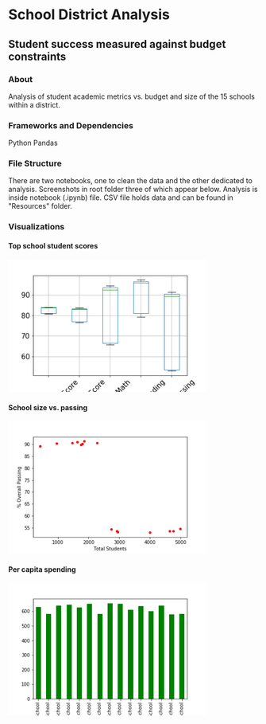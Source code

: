 # School District Analysis
## Student success measured against budget constraints

### About
Analysis of student academic metrics vs. budget and size of the 15 schools within a district. 


### Frameworks and Dependencies
Python Pandas


### File Structure
There are two notebooks, one to clean the data and the other dedicated to analysis.
Screenshots in root folder three of which appear below.
Analysis is inside notebook (.ipynb) file.
CSV file holds data and can be found in "Resources" folder.

### Visualizations

#### Top school student scores
<img width="400" alt="" src="top_boxplot.png">

#### School size vs. passing
<img width="400" alt="" src="density_passing.png">

#### Per capita spending
<img width="400" alt="" src="per_capita_spend.png">
